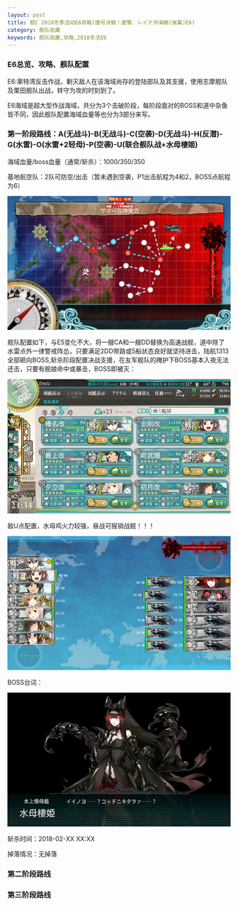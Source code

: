 ```yaml
---
layout: post
title: 舰C 2018冬季活动E6攻略(捷号決戦！邀撃、レイテ沖海戦(後篇)E6)
category: 舰队收藏
keywords: 舰队收藏,攻略,2018冬活E6
---
```

### E6总览、攻略、舰队配置

E6:莱特湾反击作战，剿灭敌人在该海域尚存的登陆部队及其支援，使用志摩舰队及栗田舰队出战，转守为攻的时刻到了。

E6海域是超大型作战海域，共分为3个击破阶段，每阶段面对的BOSS和道中杂鱼皆不同，因此舰队配置海域血量等也分为3部分来写。

### 第一阶段路线：A(无战斗)-B(无战斗)-C(空袭)-D(无战斗)-H(反潜)-G(水雷)-O(水雷+2轻母)-P(空袭)-U(联合舰队战+水母棲姬)

海域血量/boss血量（通常/斩杀）：1000/350/350

基地航空队：2队可防空/出击（暂未遇到空袭，P1出击航程为4和2，BOSS点航程为6）

![海图](https://raw.githubusercontent.com/XSG-Windy/XSG-Windy.github.io/master/_posts/picdata-no%20artical/kancolle-2018winter6001.png)

舰队配置如下，与E5变化不大，将一艘CA和一艘DD替换为高速战舰，道中除了水雷点外一律警戒阵怂，只要满足2DD带路或5船状态良好就坚持进击，陆航1313全部砸向BOSS,斩杀阶段配置决战支援，在友军舰队的掩护下BOSS基本入夜无法还击，只要有舰娘命中或暴击，BOSS即被灭：

![舰队配置](https://raw.githubusercontent.com/XSG-Windy/XSG-Windy.github.io/master/_posts/picdata-no%20artical/kancolle-2018winter6002.png)

敌U点配置，水母鸡火力较强，昼战可报销战舰！！！

![配置](https://raw.githubusercontent.com/XSG-Windy/XSG-Windy.github.io/master/_posts/picdata-no%20artical/kancolle-2018winter6003.png)

BOSS台词：

![BOSS台词](https://raw.githubusercontent.com/XSG-Windy/XSG-Windy.github.io/master/_posts/picdata-no%20artical/kancolle-2018winter6004.png)

斩杀时间：2018-02-XX XX:XX

掉落情况：无掉落

### 第二阶段路线

### 第三阶段路线
